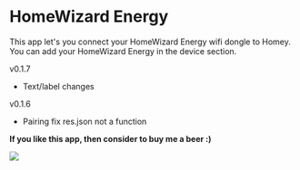# HomeWizard Energy

This app let's you connect your HomeWizard Energy wifi dongle to Homey. You can add your HomeWizard Energy in the device section.

v0.1.7
* Text/label changes

v0.1.6
* Pairing fix res.json not a function

**If you like this app, then consider to buy me a beer :)**

[![](https://www.paypalobjects.com/en_US/i/btn/btn_donateCC_LG.gif)](https://www.paypal.com/paypalme2/jtebbens)
